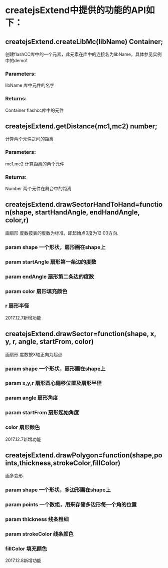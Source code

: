 # createjsExtend中提供的功能的API如下：

## createjsExtend.createLibMc(libName) Container;
创建flashCC库中的一个元素，此元素在库中的连接名为libName，具体参见实例中的demo1

### Parameters:
libName 库中元件的名字
### Returns:
Container flashcc库中的元件


## createjsExtend.getDistance(mc1,mc2) number;</br>
计算两个元件之间的距离</br>
### Parameters: </br>
mc1,mc2 计算距离的两个元件</br>
### Returns:</br>
Number 两个元件在舞台中的距离</br>


## createjsExtend.drawSectorHandToHand=function(shape, startHandAngle, endHandAngle, color,r)</br>

画扇形 度数按表的度数为标准，即起始点0度为12:00方向.</br>
### param shape 一个形状，扇形画在shape上</br>
### param startAngle 扇形第一条边的度数</br>
### param endAngle 扇形第二条边的度数</br>
### param color 扇形填充颜色</br>
### r 扇形半径</br>
2017.12.7新增功能</br>


## createjsExtend.drawSector=function(shape, x, y, r, angle, startFrom, color)</br>
画扇形 度数按X轴正向为起点.</br>
### param shape 一个形状，扇形画在shape上</br>
### param x,y,r 扇形圆心偏移位置及扇形半径</br>
### param angle 扇形角度</br>
### param startFrom 扇形起始角度</br>
### color 扇形颜色</br>
2017.12.7新增功能</br>

## createjsExtend.drawPolygon=function(shape,points,thickness,strokeColor,fillColor)</br>
画多变形.</br>
### param shape 一个形状，多边形画在shape上</br>
### param points 一个数组，用来存储多边形每一个角的位置</br>
### param thickness 线条粗细</br>
### param strokeColor 线条颜色</br>
### fillColor 填充颜色</br>
2017.12.8新增功能</br>
